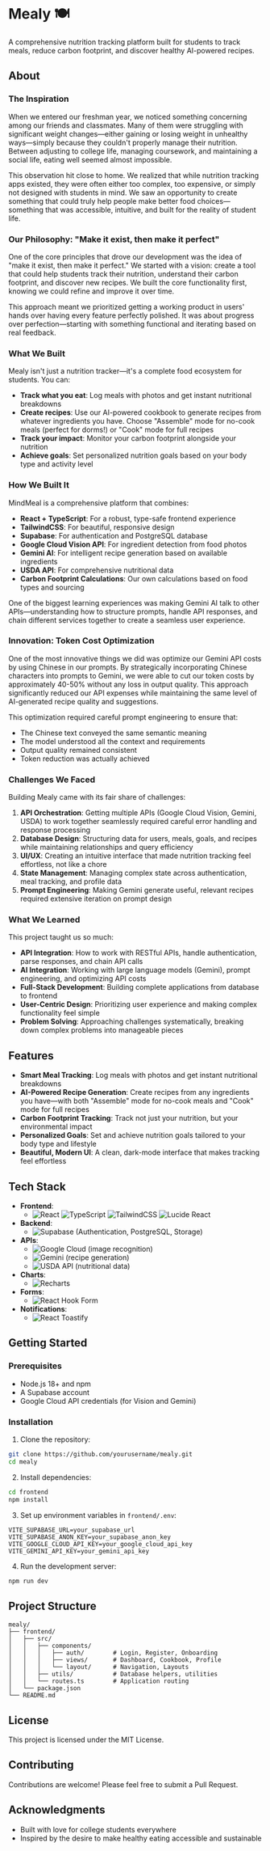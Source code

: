 # Mealy 🍽️

A comprehensive nutrition tracking platform built for students to track meals, reduce carbon footprint, and discover healthy AI-powered recipes.

## About

### The Inspiration

When we entered our freshman year, we noticed something concerning among our friends and classmates. Many of them were struggling with significant weight changes—either gaining or losing weight in unhealthy ways—simply because they couldn't properly manage their nutrition. Between adjusting to college life, managing coursework, and maintaining a social life, eating well seemed almost impossible.

This observation hit close to home. We realized that while nutrition tracking apps existed, they were often either too complex, too expensive, or simply not designed with students in mind. We saw an opportunity to create something that could truly help people make better food choices—something that was accessible, intuitive, and built for the reality of student life.

### Our Philosophy: "Make it exist, then make it perfect"

One of the core principles that drove our development was the idea of "make it exist, then make it perfect." We started with a vision: create a tool that could help students track their nutrition, understand their carbon footprint, and discover new recipes. We built the core functionality first, knowing we could refine and improve it over time.

This approach meant we prioritized getting a working product in users' hands over having every feature perfectly polished. It was about progress over perfection—starting with something functional and iterating based on real feedback.

### What We Built

Mealy isn't just a nutrition tracker—it's a complete food ecosystem for students. You can:

- **Track what you eat**: Log meals with photos and get instant nutritional breakdowns
- **Create recipes**: Use our AI-powered cookbook to generate recipes from whatever ingredients you have. Choose "Assemble" mode for no-cook meals (perfect for dorms!) or "Cook" mode for full recipes
- **Track your impact**: Monitor your carbon footprint alongside your nutrition
- **Achieve goals**: Set personalized nutrition goals based on your body type and activity level

### How We Built It

MindMeal is a comprehensive platform that combines:

- **React + TypeScript**: For a robust, type-safe frontend experience
- **TailwindCSS**: For beautiful, responsive design
- **Supabase**: For authentication and PostgreSQL database
- **Google Cloud Vision API**: For ingredient detection from food photos
- **Gemini AI**: For intelligent recipe generation based on available ingredients
- **USDA API**: For comprehensive nutritional data
- **Carbon Footprint Calculations**: Our own calculations based on food types and sourcing

One of the biggest learning experiences was making Gemini AI talk to other APIs—understanding how to structure prompts, handle API responses, and chain different services together to create a seamless user experience.

### Innovation: Token Cost Optimization

One of the most innovative things we did was optimize our Gemini API costs by using Chinese in our prompts. By strategically incorporating Chinese characters into prompts to Gemini, we were able to cut our token costs by approximately 40-50% without any loss in output quality. This approach significantly reduced our API expenses while maintaining the same level of AI-generated recipe quality and suggestions.

This optimization required careful prompt engineering to ensure that:
- The Chinese text conveyed the same semantic meaning
- The model understood all the context and requirements
- Output quality remained consistent
- Token reduction was actually achieved

### Challenges We Faced

Building Mealy came with its fair share of challenges:

1. **API Orchestration**: Getting multiple APIs (Google Cloud Vision, Gemini, USDA) to work together seamlessly required careful error handling and response processing
2. **Database Design**: Structuring data for users, meals, goals, and recipes while maintaining relationships and query efficiency
3. **UI/UX**: Creating an intuitive interface that made nutrition tracking feel effortless, not like a chore
4. **State Management**: Managing complex state across authentication, meal tracking, and profile data
5. **Prompt Engineering**: Making Gemini generate useful, relevant recipes required extensive iteration on prompt design

### What We Learned

This project taught us so much:

- **API Integration**: How to work with RESTful APIs, handle authentication, parse responses, and chain API calls
- **AI Integration**: Working with large language models (Gemini), prompt engineering, and optimizing API costs
- **Full-Stack Development**: Building complete applications from database to frontend
- **User-Centric Design**: Prioritizing user experience and making complex functionality feel simple
- **Problem Solving**: Approaching challenges systematically, breaking down complex problems into manageable pieces

## Features

- **Smart Meal Tracking**: Log meals with photos and get instant nutritional breakdowns
- **AI-Powered Recipe Generation**: Create recipes from any ingredients you have—with both "Assemble" mode for no-cook meals and "Cook" mode for full recipes
- **Carbon Footprint Tracking**: Track not just your nutrition, but your environmental impact
- **Personalized Goals**: Set and achieve nutrition goals tailored to your body type and lifestyle
- **Beautiful, Modern UI**: A clean, dark-mode interface that makes tracking feel effortless

## Tech Stack

- **Frontend**: 
  - ![React](https://img.shields.io/badge/React-18-61DAFB?logo=react&logoColor=white) ![TypeScript](https://img.shields.io/badge/TypeScript-5.0-3178C6?logo=typescript&logoColor=white) ![TailwindCSS](https://img.shields.io/badge/TailwindCSS-3-38B2AC?logo=tailwind-css&logoColor=white) ![Lucide React](https://img.shields.io/badge/Lucide-React-45B8D8?logo=react&logoColor=white)
- **Backend**: 
  - ![Supabase](https://img.shields.io/badge/Supabase-3ECF8E?logo=supabase&logoColor=white) (Authentication, PostgreSQL, Storage)
- **APIs**:
  - ![Google Cloud](https://img.shields.io/badge/Google_Cloud_Vision-4285F4?logo=google-cloud&logoColor=white) (image recognition)
  - ![Gemini](https://img.shields.io/badge/Gemini_AI-F4B400?logo=google&logoColor=white) (recipe generation)
  - ![USDA API](https://img.shields.io/badge/USDA_API-00A86B?logo=government&logoColor=white) (nutritional data)
- **Charts**: 
  - ![Recharts](https://img.shields.io/badge/Recharts-FF6384?logo=chartjs&logoColor=white)
- **Forms**: 
  - ![React Hook Form](https://img.shields.io/badge/React_Hook_Form-EC5990?logo=react-hook-form&logoColor=white)
- **Notifications**: 
  - ![React Toastify](https://img.shields.io/badge/React_Toastify-1697F6?logo=react&logoColor=white)

## Getting Started

### Prerequisites

- Node.js 18+ and npm
- A Supabase account
- Google Cloud API credentials (for Vision and Gemini)

### Installation

1. Clone the repository:
```bash
git clone https://github.com/yourusername/mealy.git
cd mealy
```

2. Install dependencies:
```bash
cd frontend
npm install
```

3. Set up environment variables in `frontend/.env`:
```env
VITE_SUPABASE_URL=your_supabase_url
VITE_SUPABASE_ANON_KEY=your_supabase_anon_key
VITE_GOOGLE_CLOUD_API_KEY=your_google_cloud_api_key
VITE_GEMINI_API_KEY=your_gemini_api_key
```

4. Run the development server:
```bash
npm run dev
```

## Project Structure

```
mealy/
├── frontend/
│   ├── src/
│   │   ├── components/
│   │   │   ├── auth/        # Login, Register, Onboarding
│   │   │   ├── views/       # Dashboard, Cookbook, Profile
│   │   │   └── layout/      # Navigation, Layouts
│   │   ├── utils/           # Database helpers, utilities
│   │   └── routes.ts        # Application routing
│   └── package.json
└── README.md
```

## License

This project is licensed under the MIT License.

## Contributing

Contributions are welcome! Please feel free to submit a Pull Request.

## Acknowledgments

- Built with love for college students everywhere
- Inspired by the desire to make healthy eating accessible and sustainable
